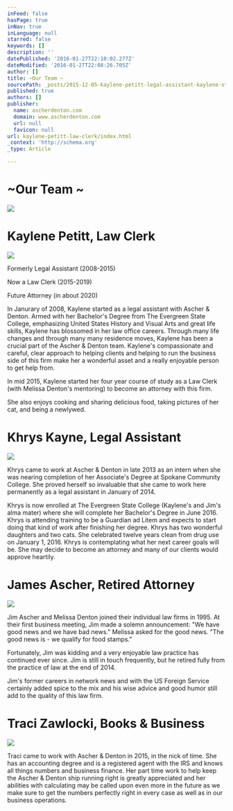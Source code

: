 ```yaml
---
inFeed: false
hasPage: true
inNav: true
inLanguage: null
starred: false
keywords: []
description: ''
datePublished: '2016-01-27T22:10:02.277Z'
dateModified: '2016-01-27T22:08:26.705Z'
author: []
title: ~Our Team ~
sourcePath: _posts/2015-12-05-kaylene-petitt-legal-assistant-kaylene-started-work-with.md
published: true
authors: []
publisher:
  name: ascherdenton.com
  domain: www.ascherdenton.com
  url: null
  favicon: null
url: kaylene-petitt-law-clerk/index.html
_context: 'http://schema.org'
_type: Article

---
```

# **~Our Team ~**
![](https://the-grid-user-content.s3-us-west-2.amazonaws.com/8167b54d-ce34-4aab-83ea-e998f61cc553.jpg)

# **Kaylene Petitt, Law Clerk**
![](https://the-grid-user-content.s3-us-west-2.amazonaws.com/15ba0a3e-5e5c-41cf-9bd7-db21159b187e.jpg)

Formerly Legal Assistant (2008-2015)  

Now a Law Clerk (2015-2019)  

Future Attorney (in about 2020)

In Janurary of 2008, Kaylene started as a legal assistant with Ascher & Denton. Armed with her Bachelor's Degree from The Evergreen State College, emphasizing United States History and Visual Arts and great life skills, Kaylene has blossomed in her law office careers.  Through many life changes and through many many residence moves, Kaylene has been a crucial part of the Ascher & Denton team. Kaylene's compassionate and careful, clear approach to helping clients and helping to run the business side of this firm make her a wonderful asset and a really enjoyable person to get help from. 

In mid 2015, Kaylene started her four year course of study as a Law Clerk (with Melissa Denton's mentoring) to become an attorney with this firm. 

She also enjoys cooking and sharing delicious food, taking pictures of her cat, and being a newlywed.

# **Khrys Kayne, Legal Assistant**
![](https://the-grid-user-content.s3-us-west-2.amazonaws.com/a97b473e-87e6-4cc0-a685-18bb498975b5.jpg)

Khrys came to work at Ascher & Denton in late 2013 as an intern when she was nearing completion of her Associate's Degree at Spokane Community College. She proved herself so invaluable that she came to work here permanently as a legal assistant in January of 2014\. 

Khrys is now enrolled at The Evergreen State College (Kaylene's and Jim's alma mater) where she will complete her Bachelor's Degree in June 2016\. Khrys is attending training to be a Guardian ad Litem and expects to start doing that kind of work after finishing her degree. Khrys has two wonderful daughters and two cats. She celebrated twelve years clean from drug use on January 1, 2016\. Khrys is contemplating what her next career goals will be. She may decide to become an attorney and many of our clients would approve heartily. 

# **James Ascher, Retired Attorney**
![](https://the-grid-user-content.s3-us-west-2.amazonaws.com/cd3aaeff-1112-442c-a971-e695f90efa5e.jpg)

Jim Ascher and Melissa Denton joined their individual law firms in 1995\. At their first business meeting, Jim made a solemn announcement: "We have good news and we have bad news." Melissa asked for the good news. "The good news is - we qualify for food stamps." 

Fortunately, Jim was kidding and a very enjoyable law practice has continued ever since. Jim is still in touch frequently, but he retired fully from the practice of law at the end of 2014\. 

Jim's former careers in network news and with the US Foreign Service certainly added spice to the mix and his wise advice and good humor still add to the quality of this law firm.

# **Traci Zawlocki, Books & Business**
![](https://the-grid-user-content.s3-us-west-2.amazonaws.com/02a8d8d3-4ab9-4409-a7e0-d4786705ff7f.jpg)

Traci came to work with Ascher & Denton in 2015, in the nick of time. She has an accounting degree and is a registered agent with the IRS and knows all things numbers and business finance. Her part time work to help keep the Ascher & Denton ship running right is greatly appreciated and her abilities with calculating may be called upon even more in the future as we make sure to get the numbers perfectly right in every case as well as in our business operations.
